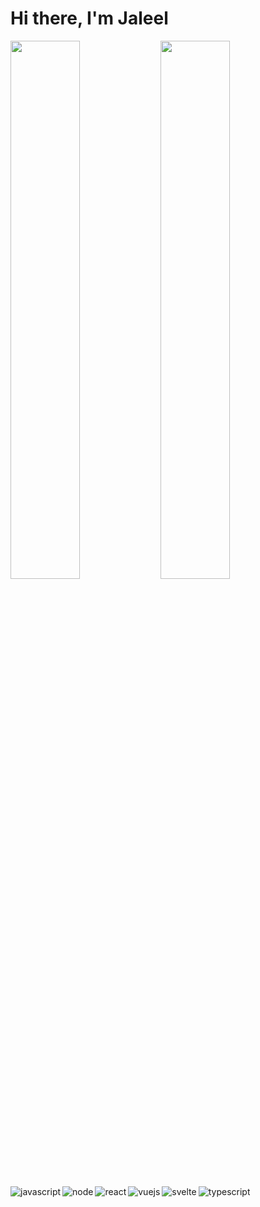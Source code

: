 # Hi there, I'm Jaleel

<img align='left' width='47%' src='https://github-readme-stats.vercel.app/api?username=9iceCode&show_icons=true&theme=radical' />

<img align='left' width='47%' src='https://github-readme-stats.vercel.app/api/top-langs/?username=9iceCode&layout=compact' />

<img alt='javascript' align='left' src='https://img.shields.io/badge/javascript-%23323330.svg?style=for-the-badge&logo=javascript&logoColor=%23F7DF1E' />
<img alt='node' align='left' src='https://img.shields.io/badge/node.js-6DA55F?style=for-the-badge&logo=node.js&logoColor=white' />
<img alt='react' align='left' src='https://img.shields.io/badge/react-%2320232a.svg?style=for-the-badge&logo=react&logoColor=%2361DAFB' />
<img alt='vuejs' align='left' src='https://img.shields.io/badge/vuejs-%2335495e.svg?style=for-the-badge&logo=vuedotjs&logoColor=%234FC08D' />
<img  alt='svelte' align='left' src='https://img.shields.io/badge/svelte-%23f1413d.svg?style=for-the-badge&logo=svelte&logoColor=white' />
<img alt='typescript' align='left' src='https://img.shields.io/badge/typescript-%23007ACC.svg?style=for-the-badge&logo=typescript&logoColor=white' />
